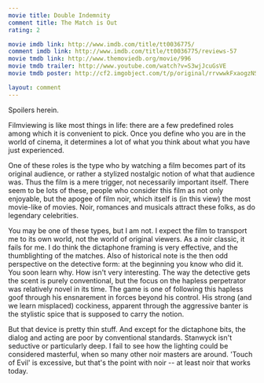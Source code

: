 ```yaml
---
movie title: Double Indemnity
comment title: The Match is Out
rating: 2

movie imdb link: http://www.imdb.com/title/tt0036775/
comment imdb link: http://www.imdb.com/title/tt0036775/reviews-57
movie tmdb link: http://www.themoviedb.org/movie/996
movie tmdb trailer: http://www.youtube.com/watch?v=S3wjJcuGsVE
movie tmdb poster: http://cf2.imgobject.com/t/p/original/rrvwwkFxaogzNSdCgyLiNDZiK2U.jpg

layout: comment
---
```


Spoilers herein.

Filmviewing is like most things in life: there are a few predefined roles among which it is convenient to pick. Once you define who you are in the world of cinema, it determines a lot of what you think about what you have just experienced. 

One of these roles is the type who by watching a film becomes part of its original audience, or rather a stylized nostalgic notion of what that audience was. Thus the film is a mere trigger, not necessarily important itself. There seem to be lots of these, people who consider this film as not only enjoyable, but the apogee of film noir, which itself is (in this view) the most movie-like of movies. Noir, romances and musicals attract these folks, as do legendary celebrities.

You may be one of these types, but I am not. I expect the film to transport me to its own world, not the world of original viewers. As a noir classic, it fails for me. I do think the dictaphone framing is very effective, and the thumblighting of the matches. Also of historical note is the then odd perspective on the detective form: at the beginning you know who did it. You soon learn why. How isn't very interesting. The way the detective gets the scent is purely conventional, but the focus on the hapless perpetrator was relatively novel in its time. The game is one of following this hapless goof through his ensnarement in forces beyond his control. His strong (and we learn misplaced) cockiness, apparent through the aggressive banter is the stylistic spice that is supposed to carry the notion.

But that device is pretty thin stuff. And except for the dictaphone bits, the dialog and acting are poor by conventional standards. Stanwyck isn't seductive or particularly deep. I fail to see how the lighting could be considered masterful, when so many other noir masters are around. 'Touch of Evil' is excessive, but that's the point with noir -- at least noir that works today.